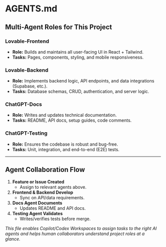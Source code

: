 # AGENTS.md

## Multi-Agent Roles for This Project

### Lovable-Frontend
- **Role:** Builds and maintains all user-facing UI in React + Tailwind.
- **Tasks:** Pages, components, styling, and mobile responsiveness.

### Lovable-Backend
- **Role:** Implements backend logic, API endpoints, and data integrations (Supabase, etc.).
- **Tasks:** Database schemas, CRUD, authentication, and server logic.

### ChatGPT-Docs
- **Role:** Writes and updates technical documentation.
- **Tasks:** README, API docs, setup guides, code comments.

### ChatGPT-Testing
- **Role:** Ensures the codebase is robust and bug-free.
- **Tasks:** Unit, integration, and end-to-end (E2E) tests.

---

## Agent Collaboration Flow

1. **Feature or Issue Created**
   - Assign to relevant agents above.
2. **Frontend & Backend Develop**
   - Sync on API/data requirements.
3. **Docs Agent Documents**
   - Updates README and API docs.
4. **Testing Agent Validates**
   - Writes/verifies tests before merge.

_This file enables Copilot/Codex Workspaces to assign tasks to the right AI agents and helps human collaborators understand project roles at a glance._
